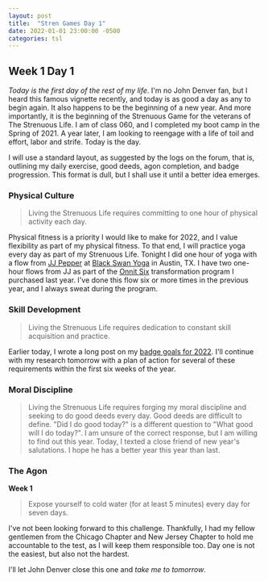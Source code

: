 ```yaml
---
layout: post
title:  "Stren Games Day 1"
date: 2022-01-01 23:00:00 -0500
categories: tsl
---
```

## Week 1 Day 1

*Today is the first day of the rest of my life*. I'm no John Denver fan, but I heard this famous vignette recently, and today is as good a day as any to begin again. It also happens to be the beginning of a new year. And more importantly, it is the beginning of the Strenuous Game for the veterans of The Strenuous Life. I am of class 060, and I completed my boot camp in the Spring of 2021. A year later, I am looking to reengage with a life of toil and effort, labor and strife. Today is the day.

I will use a standard layout, as suggested by the logs on the forum, that is, outlining my daily exercise, good deeds, agon completion, and badge progression. This format is dull, but I shall use it until a better idea emerges.

### Physical Culture
> Living the Strenuous Life requires committing to one hour of physical activity each day.

Physical fitness is a priority I would like to make for 2022, and I value flexibility as part of my physical fitness. To that end, I will practice yoga every day as part of my Strenuous Life. Tonight I did one hour of yoga with a flow from [JJ Pepper](https://www.instagram.com/pepper.painfree.performance) at [Black Swan Yoga](https://blackswanyoga.com/) in Austin, TX. I have two one-hour flows from JJ as part of the [Onnit Six](https://www.onnit.com/tv/onnit-6) transformation program I purchased last year. I've done this flow six or more times in the previous year, and I always sweat during the program.

### Skill Development
> Living the Strenuous Life requires dedication to constant skill acquisition and practice.

Earlier today, I wrote a long post on my [badge goals for 2022](https://stephen-mahon.github.io/tsl/2022/01/01/badge-work.html). I'll continue with my research tomorrow with a plan of action for several of these requirements within the first six weeks of the year.

### Moral Discipline
> Living the Strenuous Life requires forging my moral discipline and seeking to do good deeds every day.
Good deeds are difficult to define. "Did I do good today?" is a different question to "What good will I do today?". I am unsure of the correct response, but I am willing to find out this year. Today, I texted a close friend of new year's salutations. I hope he has a better year this year than last.

### The Agon
**Week 1**
> Expose yourself to cold water (for at least 5 minutes) every day for seven days.

I've not been looking forward to this challenge. Thankfully, I had my fellow gentlemen from the Chicago Chapter and New Jersey Chapter to hold me accountable to the test, as I will keep them responsible too. Day one is not the easiest, but also not the hardest.

I'll let John Denver close this one and *take me to tomorrow*.
